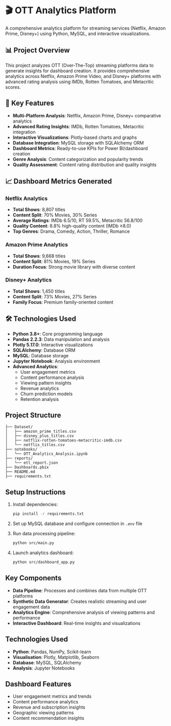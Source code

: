 # 🎬 OTT Analytics Platform

A comprehensive analytics platform for streaming services (Netflix, Amazon Prime, Disney+) using Python, MySQL, and interactive visualizations.

## 📊 Project Overview

This project analyzes OTT (Over-The-Top) streaming platforms data to generate insights for dashboard creation. It provides comprehensive analytics across Netflix, Amazon Prime Video, and Disney+ platforms with advanced rating analysis using IMDb, Rotten Tomatoes, and Metacritic scores.

## 🎯 Key Features

- **Multi-Platform Analysis**: Netflix, Amazon Prime, Disney+ comparative analytics
- **Advanced Rating Insights**: IMDb, Rotten Tomatoes, Metacritic integration
- **Interactive Visualizations**: Plotly-based charts and graphs
- **Database Integration**: MySQL storage with SQLAlchemy ORM
- **Dashboard Metrics**: Ready-to-use KPIs for Power BI/dashboard creation
- **Genre Analysis**: Content categorization and popularity trends
- **Quality Assessment**: Content rating distribution and quality insights

## 📈 Dashboard Metrics Generated

### Netflix Analytics
- **Total Shows**: 8,807 titles
- **Content Split**: 70% Movies, 30% Series
- **Average Ratings**: IMDb 6.5/10, RT 59.5%, Metacritic 56.8/100
- **Quality Content**: 8.8% high-quality content (IMDb ≥8.0)
- **Top Genres**: Drama, Comedy, Action, Thriller, Romance

### Amazon Prime Analytics
- **Total Shows**: 9,668 titles
- **Content Split**: 81% Movies, 19% Series
- **Duration Focus**: Strong movie library with diverse content

### Disney+ Analytics
- **Total Shows**: 1,450 titles
- **Content Split**: 73% Movies, 27% Series
- **Family Focus**: Premium family-oriented content

## 🛠️ Technologies Used

- **Python 3.8+**: Core programming language
- **Pandas 2.2.3**: Data manipulation and analysis
- **Plotly 5.17.0**: Interactive visualizations
- **SQLAlchemy**: Database ORM
- **MySQL**: Database storage
- **Jupyter Notebook**: Analysis environment
- **Advanced Analytics**: 
  - User engagement metrics
  - Content performance analysis
  - Viewing pattern insights
  - Revenue analytics
  - Churn prediction models
  - Retention analysis

## Project Structure

```
├── Dataset/
│   ├── amazon_prime_titles.csv
│   ├── disney_plus_titles.csv
│   ├── netflix-rotten-tomatoes-metacritic-imdb.csv
│   └── netflix_titles.csv
├── notebooks/
│   └── OTT_Analytics_Analysis.ipynb
├── reports/
│   └── etl_report.json
├── Dashboards.pbix
├── README.md
├── requirements.txt
```

## Setup Instructions

1. Install dependencies:
   ```bash
   pip install -r requirements.txt
   ```

2. Set up MySQL database and configure connection in `.env` file

3. Run data processing pipeline:
   ```bash
   python src/main.py
   ```

4. Launch analytics dashboard:
   ```bash
   python src/dashboard_app.py
   ```

## Key Components

- **Data Pipeline**: Processes and combines data from multiple OTT platforms
- **Synthetic Data Generator**: Creates realistic streaming and user engagement data
- **Analytics Engine**: Comprehensive analysis of viewing patterns and performance
- **Interactive Dashboard**: Real-time insights and visualizations

## Technologies Used

- **Python**: Pandas, NumPy, Scikit-learn
- **Visualisation**: Plotly, Matplotlib, Seaborn
- **Database**: MySQL, SQLAlchemy
- **Analysis**: Jupyter Notebooks

## Dashboard Features

- User engagement metrics and trends
- Content performance analytics
- Revenue and subscription insights
- Geographic viewing patterns
- Content recommendation insights


